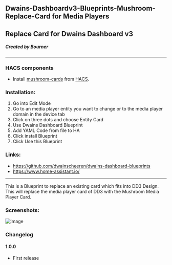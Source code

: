 ## Dwains-Dashboardv3-Blueprints-Mushroom-Replace-Card for Media Players
## Replace Card for Dwains Dashboard v3
##### Created by Bourner
---


### HACS components

- Install [mushroom-cards](https://github.com/piitaya/lovelace-mushroom) from [HACS](https://hacs.xyz).

### Installation: 
  
1.  Go into Edit Mode
2.  Go to an media player entity you want to change or to the media player domain in the device tab
3.  Click on three dots and choose Entity Card
4.  Use Dwains Dashboard Blueprint
5.  Add YAML Code from file to HA
6.  Click install Blueprint
7.  Click Use this Blueprint


### Links:
* https://github.com/dwainscheeren/dwains-dashboard-blueprints
* https://www.home-assistant.io/

---

This is a Blueprint to replace an existing card which fits into DD3 Design.
This will replace the media player card of DD3 with the Mushroom Media Player Card.


### Screenshots:
![image](https://user-images.githubusercontent.com/64064679/161959029-2a4178cc-5808-4a51-bcb8-685c09e57288.png)

### Changelog
#### 1.0.0
- First release
